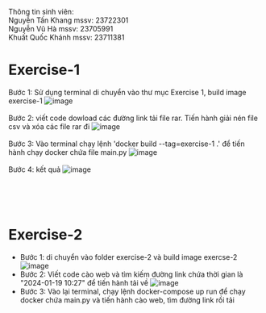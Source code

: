 Thông tin sinh viên: <br>
Nguyễn Tấn Khang    mssv: 23722301 <br>
Nguyễn Vũ Hà      mssv: 23705991 <br>
Khuất Quốc Khánh     mssv: 23711381 <br>
# Exercise-1

Bước 1: Sử dụng terminal di chuyển vào thư mục Exercise 1, build image exercise-1
![image](https://github.com/user-attachments/assets/09752177-8204-4efd-ab64-72a5815b0e7a)
<br>
<br>
Bước 2: viết code dowload các đường link tải file rar. Tiến hành giải nén file csv và xóa các file rar đi
![image](https://github.com/user-attachments/assets/ea75cb6b-6a56-4dbf-9aac-56d6d21fa5bc)
<br>
<br>
Bước 3: Vào terminal chạy lệnh 'docker build --tag=exercise-1 .' để tiến hành chạy docker chứa file main.py
![image](https://github.com/user-attachments/assets/afd9c31a-bbb9-4c42-88e0-74ee032a3922)
<br>
<br>
Bước 4: kết quả
![image](https://github.com/user-attachments/assets/885e8988-16a1-4787-8f18-8cc870d6ef5e)



<br><br><br>


# Exercise-2
+ Bước 1: di chuyển vào folder exercise-2 và build image exercse-2
![image](https://github.com/user-attachments/assets/d75ce2dd-a3e4-4b91-88d4-1299f1bfc788)
+ Bước 2: Viết code cào web và tìm kiếm đường link chứa thời gian là "2024-01-19 10:27" để tiến hành tải về
![image](https://github.com/user-attachments/assets/6ee45a8a-1550-4e17-8bf1-9104e66417c5)
+ Bước 3: Vào lại terminal, chạy lệnh docker-compose up run để chạy docker chứa main.py và tiến hành cào web, tìm đường link rồi tải

